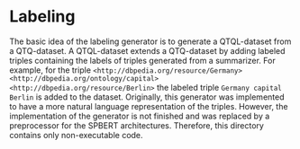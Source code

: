 # Labeling

The basic idea of the labeling generator is to generate a QTQL-dataset from a QTQ-dataset. A QTQL-dataset extends a QTQ-dataset by adding labeled triples containing the labels of triples generated from a summarizer. For example, for the triple `<http://dbpedia.org/resource/Germany> <http://dbpedia.org/ontology/capital> <http://dbpedia.org/resource/Berlin>` the labeled triple `Germany capital Berlin` is added to the dataset. Originally, this generator was implemented to have a more natural language representation of the triples. However, the implementation of the generator is not finished and was replaced by a preprocessor for the SPBERT architectures. Therefore, this directory contains only non-executable code.
